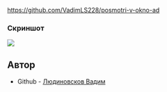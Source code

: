 https://github.com/VadimLS228/posmotri-v-okno-ad

### Скриншот

![](./screenshot_desktop.png)
## Автор

- Github - [Людиновсков Вадим](https://github.com/VadimLS228)
